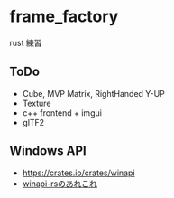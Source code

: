 # frame_factory
rust 練習

## ToDo

* Cube, MVP Matrix, RightHanded Y-UP
* Texture
* c++ frontend + imgui
* glTF2

## Windows API

* https://crates.io/crates/winapi
* [winapi-rsのあれこれ](https://qiita.com/LNSEAB/items/88056dfd74a50676dec0)
